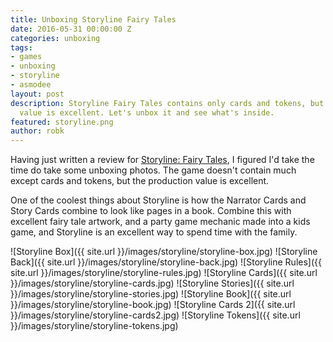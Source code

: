 ```yaml
---
title: Unboxing Storyline Fairy Tales
date: 2016-05-31 00:00:00 Z
categories: unboxing
tags:
- games
- unboxing
- storyline
- asmodee
layout: post
description: Storyline Fairy Tales contains only cards and tokens, but the production
  value is excellent. Let's unbox it and see what's inside.
featured: storyline.png
author: robk
---
```


Having just written a review for [Storyline: Fairy Tales](http://www.purplepawn.com/2016/05/second-look-storyline-fairy-tales/), I figured I'd take the time do take some unboxing photos. The game doesn't contain much except cards and tokens, but the production value is excellent.

One of the coolest things about Storyline is how the Narrator Cards and Story Cards combine to look like pages in a book. Combine this with excellent fairy tale artwork, and a party game mechanic made into a kids game, and Storyline is an excellent way to spend time with the family.

![Storyline Box]({{ site.url }}/images/storyline/storyline-box.jpg)
![Storyline Back]({{ site.url }}/images/storyline/storyline-back.jpg)
![Storyline Rules]({{ site.url }}/images/storyline/storyline-rules.jpg)
![Storyline Cards]({{ site.url }}/images/storyline/storyline-cards.jpg)
![Storyline Stories]({{ site.url }}/images/storyline/storyline-stories.jpg)
![Storyline Book]({{ site.url }}/images/storyline/storyline-book.jpg)
![Storyline Cards 2]({{ site.url }}/images/storyline/storyline-cards2.jpg)
![Storyline Tokens]({{ site.url }}/images/storyline/storyline-tokens.jpg)
